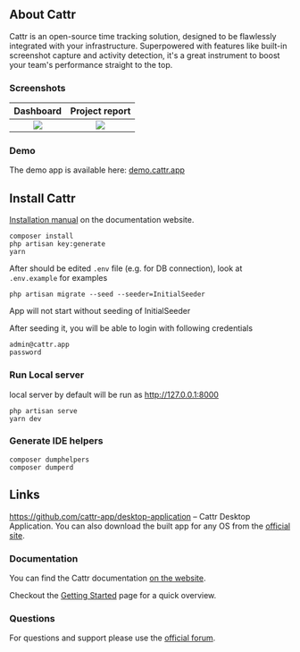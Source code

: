 ## About Cattr
Cattr is an open-source time tracking solution, designed to be flawlessly integrated with your infrastructure. 
Superpowered with features like built-in screenshot capture and activity detection, it's a great instrument to boost 
your team's performance straight to the top.

### Screenshots
|           Dashboard           |           Project report           |
|:-----------------------------:|:----------------------------------:|
| ![](./examples/dashboard.jpg) | ![](./examples/project_report.jpg) |

### Demo
The demo app is available here: [demo.cattr.app](https://demo.cattr.app) 

## Install Cattr
[Installation manual](https://docs.cattr.app/#/en/advanced/) on the documentation website.

```
composer install
php artisan key:generate
yarn
```

After should be edited `.env` file (e.g. for DB connection), look at `.env.example` for examples

```
php artisan migrate --seed --seeder=InitialSeeder
```

App will not start without seeding of InitialSeeder

After seeding it, you will be able to login with following credentials
```
admin@cattr.app
password
```

### Run Local server

local server by default will be run as <http://127.0.0.1:8000>

```
php artisan serve
yarn dev
```

### Generate IDE helpers

```
composer dumphelpers
composer dumperd
```

## Links

https://github.com/cattr-app/desktop-application – Cattr Desktop Application. You can also download the built app for
any OS from the [official site](https://cattr.app/desktop/).

### Documentation

You can find the Cattr documentation [on the website](https://docs.cattr.app).

Checkout the [Getting Started](https://docs.cattr.app/#/en/getting-started/) page for a quick overview.

### Questions

For questions and support please use the [official forum](https://community.cattr.app). 

